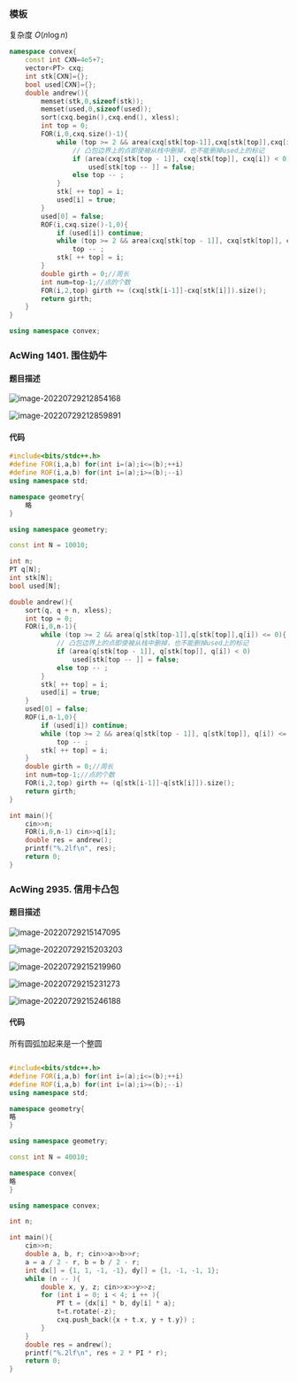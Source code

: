 ### 模板

复杂度 $O(n\log n)$

```cpp
namespace convex{
    const int CXN=4e5+7;
    vector<PT> cxq;
    int stk[CXN]={};
    bool used[CXN]={};
    double andrew(){
        memset(stk,0,sizeof(stk));
        memset(used,0,sizeof(used));
        sort(cxq.begin(),cxq.end(), xless);
        int top = 0;
        FOR(i,0,cxq.size()-1){
            while (top >= 2 && area(cxq[stk[top-1]],cxq[stk[top]],cxq[i]) <= 0){
                // 凸包边界上的点即使被从栈中删掉，也不能删掉used上的标记
                if (area(cxq[stk[top - 1]], cxq[stk[top]], cxq[i]) < 0)
                    used[stk[top -- ]] = false;
                else top -- ;
            }
            stk[ ++ top] = i;
            used[i] = true;
        }
        used[0] = false;
        ROF(i,cxq.size()-1,0){
            if (used[i]) continue;
            while (top >= 2 && area(cxq[stk[top - 1]], cxq[stk[top]], cxq[i]) <= 0)
                top -- ;
            stk[ ++ top] = i;
        }
        double girth = 0;//周长
        int num=top-1;//点的个数
        FOR(i,2,top) girth += (cxq[stk[i-1]]-cxq[stk[i]]).size();
        return girth;
    }
}

using namespace convex;
```



### AcWing 1401. 围住奶牛

#### 题目描述

![image-20220729212854168](https://media.opennet.top/i/2023/01/09/63bb976171e22.png)

![image-20220729212859891](https://media.opennet.top/i/2023/01/09/63bb9761ee287.png)

#### 代码

```cpp
#include<bits/stdc++.h>
#define FOR(i,a,b) for(int i=(a);i<=(b);++i)
#define ROF(i,a,b) for(int i=(a);i>=(b);--i)
using namespace std;

namespace geometry{
	略
}

using namespace geometry;

const int N = 10010;

int n;
PT q[N];
int stk[N];
bool used[N];

double andrew(){
    sort(q, q + n, xless);
    int top = 0;
    FOR(i,0,n-1){
        while (top >= 2 && area(q[stk[top-1]],q[stk[top]],q[i]) <= 0){
            // 凸包边界上的点即使被从栈中删掉，也不能删掉used上的标记
            if (area(q[stk[top - 1]], q[stk[top]], q[i]) < 0)
                used[stk[top -- ]] = false;
            else top -- ;
        }
        stk[ ++ top] = i;
        used[i] = true;
    }
    used[0] = false;
    ROF(i,n-1,0){
        if (used[i]) continue;
        while (top >= 2 && area(q[stk[top - 1]], q[stk[top]], q[i]) <= 0)
            top -- ;
        stk[ ++ top] = i;
    }
    double girth = 0;//周长
    int num=top-1;//点的个数
    FOR(i,2,top) girth += (q[stk[i-1]]-q[stk[i]]).size();
    return girth;
}

int main(){
    cin>>n;
    FOR(i,0,n-1) cin>>q[i];
    double res = andrew();
    printf("%.2lf\n", res);
    return 0;
}

```

### AcWing 2935. 信用卡凸包

#### 题目描述

![image-20220729215147095](https://media.opennet.top/i/2023/01/09/63bb9762b2648.png)

![image-20220729215203203](https://media.opennet.top/i/2023/01/09/63bb97635241a.png)

![image-20220729215219960](https://media.opennet.top/i/2023/01/09/63bb9763e1377.png)

![image-20220729215231273](https://media.opennet.top/i/2023/01/09/63bb976497c5f.png)

![image-20220729215246188](https://media.opennet.top/i/2023/01/09/63bb976561344.png)

#### 代码

所有圆弧加起来是一个整圆

```cpp

#include<bits/stdc++.h>
#define FOR(i,a,b) for(int i=(a);i<=(b);++i)
#define ROF(i,a,b) for(int i=(a);i>=(b);--i)
using namespace std;

namespace geometry{
略
}

using namespace geometry;

const int N = 40010;

namespace convex{
略
}

using namespace convex;

int n;

int main(){
    cin>>n;
    double a, b, r; cin>>a>>b>>r;
    a = a / 2 - r, b = b / 2 - r;
    int dx[] = {1, 1, -1, -1}, dy[] = {1, -1, -1, 1};
    while (n -- ){
        double x, y, z; cin>>x>>y>>z;
        for (int i = 0; i < 4; i ++ ){
            PT t = {dx[i] * b, dy[i] * a};
            t=t.rotate(-z);
            cxq.push_back({x + t.x, y + t.y}) ;
        }
    }
    double res = andrew();
    printf("%.2lf\n", res + 2 * PI * r);
    return 0;
}
```

